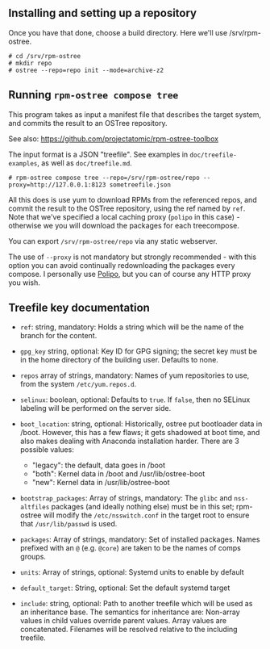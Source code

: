 ## Installing and setting up a repository

Once you have that done, choose a build directory.  Here we'll use
/srv/rpm-ostree.

	# cd /srv/rpm-ostree
	# mkdir repo
	# ostree --repo=repo init --mode=archive-z2

## Running `rpm-ostree compose tree`

This program takes as input a manifest file that describes the target
system, and commits the result to an OSTree repository.

See also: https://github.com/projectatomic/rpm-ostree-toolbox

The input format is a JSON "treefile".  See examples in
`doc/treefile-examples`, as well as `doc/treefile.md`.

	# rpm-ostree compose tree --repo=/srv/rpm-ostree/repo --proxy=http://127.0.0.1:8123 sometreefile.json

All this does is use yum to download RPMs from the referenced repos,
and commit the result to the OSTree repository, using the ref named by
`ref`.  Note that we've specified a local caching proxy (`polipo` in
this case) - otherwise we you will download the packages for each
treecompose.

You can export `/srv/rpm-ostree/repo` via any static webserver.

The use of `--proxy` is not mandatory but strongly recommended - with
this option you can avoid continually redownloading the packages every
compose.  I personally use
[Polipo](http://www.pps.univ-paris-diderot.fr/~jch/software/polipo/),
but you can of course any HTTP proxy you wish.

## Treefile key documentation

 * `ref`: string, mandatory: Holds a string which will be the name of
   the branch for the content.

 * `gpg_key` string, optional: Key ID for GPG signing; the secret key
   must be in the home directory of the building user.  Defaults to
   none.

 * `repos` array of strings, mandatory: Names of yum repositories to
   use, from the system `/etc/yum.repos.d`.

 * `selinux`: boolean, optional: Defaults to `true`.  If `false`, then
   no SELinux labeling will be performed on the server side.

 * `boot_location`: string, optional: Historically, ostree put bootloader data
    in /boot.  However, this has a few flaws; it gets shadowed at boot time,
    and also makes dealing with Anaconda installation harder.  There are 3
    possible values:
    * "legacy": the default, data goes in /boot
    * "both": Kernel data in /boot and /usr/lib/ostree-boot
    * "new": Kernel data in /usr/lib/ostree-boot

 * `bootstrap_packages`: Array of strings, mandatory: The `glibc` and
   `nss-altfiles` packages (and ideally nothing else) must be in this
   set; rpm-ostree will modify the `/etc/nsswitch.conf` in the target
   root to ensure that `/usr/lib/passwd` is used.

 * `packages`: Array of strings, mandatory: Set of installed packages.
   Names prefixed with an `@` (e.g. `@core`) are taken to be the names
   of comps groups.

 * `units`: Array of strings, optional: Systemd units to enable by default

 * `default_target`: String, optional: Set the default systemd target

 * `include`: string, optional: Path to another treefile which will be
   used as an inheritance base.  The semantics for inheritance are:
   Non-array values in child values override parent values.  Array
   values are concatenated.  Filenames will be resolved relative to
   the including treefile.
